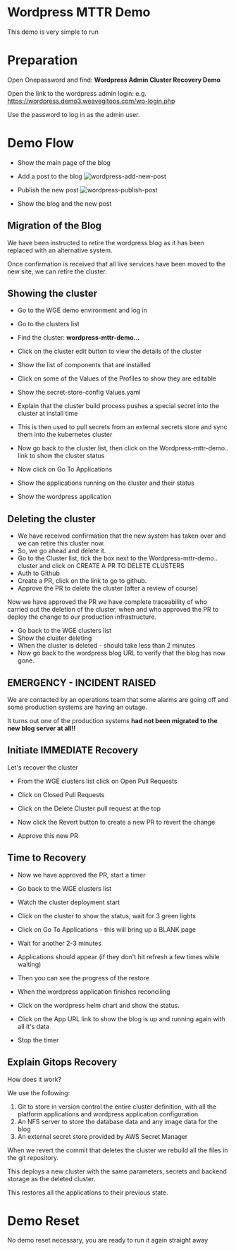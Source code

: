# Wordpress MTTR Demo

This demo is very simple to run

# Preparation

Open Onepassword and find:
**Wordpress Admin Cluster Recovery Demo**

Open the link to the wordpress admin login:
e.g.
https://wordpress.demo3.weavegitops.com/wp-login.php

Use the password to log in as the admin user.

# Demo Flow

* Show the main page of the blog

* Add a post to the blog
![wordpress-add-new-post](https://user-images.githubusercontent.com/1316183/228937272-abd16e0b-f8d3-4d49-b7b7-9b262599fb55.png)

* Publish the new post
![wordpress-publish-post](https://user-images.githubusercontent.com/1316183/228937251-1f40fca1-419b-4f64-a6c8-70c235d4e7a3.png)

* Show the blog and the new post

## Migration of the Blog

We have been instructed to retire the wordpress blog as it has been replaced with an alternative system.

Once confirmation is received that all live services have been moved to the new site, we can retire the cluster.

## Showing the cluster

* Go to the WGE demo environment and log in
* Go to the clusters list

* Find the cluster: **wordpress-mttr-demo...**

* Click on the cluster edit button to view the details of the cluster
* Show the list of components that are installed

* Click on some of the Values of the Profiles to show they are editable
* Show the secret-store-config Values.yaml
* Explain that the cluster build process pushes a special secret into the cluster at install time 
* This is then used to pull secrets from an external secrets store and sync them into the kubernetes cluster

* Now go back to the cluster list, then click on the Wordpress-mttr-demo.. link to show the cluster status

* Now click on Go To Applications
* Show the applications running on the cluster and their status
* Show the wordpress application

## Deleting the cluster

* We have received confirmation that the new system has taken over and we can retire this cluster now.
* So, we go ahead and delete it.
* Go to the Cluster list, tick the box next to the Wordpress-mttr-demo.. cluster and click on CREATE A PR TO DELETE CLUSTERS
* Auth to Github
* Create a PR, click on the link to go to github.
* Approve the PR to delete the cluster (after a review of course)

Now we have approved the PR we have complete traceability of who carried out the deletion of the cluster, when and who approved the PR to deploy the change to our production infrastructure.

* Go back to the WGE clusters list
* Show the cluster deleting
* When the cluster is deleted - should take less than 2 minutes
* Now go back to the wordpress blog URL to verify that the blog has now gone.

## EMERGENCY - INCIDENT RAISED

We are contacted by an operations team that some alarms are going off and some production systems are having an outage.

It turns out one of the production systems **had not been migrated to the new blog server at all!!**

## Initiate IMMEDIATE Recovery

Let's recover the cluster

* From the WGE clusters list click on Open Pull Requests

* Click on Closed Pull Requests
* Click on the Delete Cluster pull request at the top
* Now click the Revert button to create a new PR to revert the change
* Approve this new PR

## Time to Recovery

* Now we have approved the PR, start a timer
* Go back to the WGE clusters list
* Watch the cluster deployment start
* Click on the cluster to show the status, wait for 3 green lights
* Click on Go To Applications - this will bring up a BLANK page
* Wait for another 2-3 minutes
* Applications should appear (if they don't hit refresh a few times while waiting)
* Then you can see the progress of the restore
* When the wordpress application finishes reconciling
* Click on the wordpress helm chart and show the status.
* Click on the App URL link to show the blog is up and running again with all it's data


* Stop the timer

## Explain Gitops Recovery

How does it work?

We use the following:
1. Git to store in version control the entire cluster definition, with all the platform applications and wordpress application configuration
2. An NFS server to store the database data and any image data for the blog
3. An external secret store provided by AWS Secret Manager

When we revert the commit that deletes the cluster we rebuild all the files in the git repository.

This deploys a new cluster with the same parameters, secrets and backend storage as the deleted cluster.

This restores all the applications to their previous state.

# Demo Reset

No demo reset necessary, you are ready to run it again straight away
